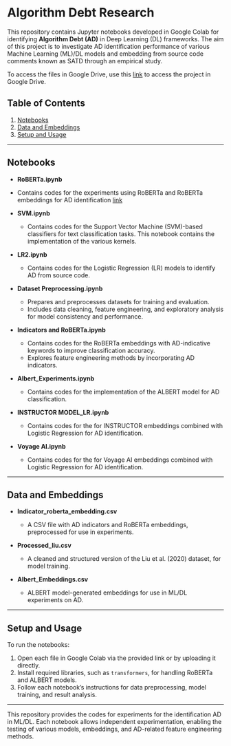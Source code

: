 # Algorithm Debt Research

This repository contains Jupyter notebooks developed in Google Colab for identifying **Algorithm Debt (AD)** in Deep Learning (DL) frameworks. The aim of this project is to investigate AD identification performance of various
Machine Learning (ML)/DL models and embedding from source code comments known as SATD through an empirical study.

To access the files in Google Drive, use this [link](https://drive.google.com/drive/folders/1swdyQlbX3OY6wG2RPfXP9kjIS44oQAz9) to access the project in Google Drive.


## Table of Contents
1. [Notebooks](#notebooks)
2. [Data and Embeddings](#data-and-embeddings)
3. [Setup and Usage](#setup-and-usage)

---

## Notebooks

- **RoBERTa.ipynb**
 - Contains codes for the experiments using RoBERTa and RoBERTa embeddings for AD identification [link](https://colab.research.google.com/drive/1P6lG_EnCNbSxsHSaU22bE5s0uqNe0Pqt#scrollTo=pKh3sNpN7-Ui)

- **SVM.ipynb**
  - Contains codes for the Support Vector Machine (SVM)-based classifiers for text classification tasks. This notebook contains the implementation of the various kernels.
  
- **LR2.ipynb**
  - Contains codes for the Logistic Regression (LR) models to identify AD from source code.
  
- **Dataset Preprocessing.ipynb**
  - Prepares and preprocesses datasets for training and evaluation.
  - Includes data cleaning, feature engineering, and exploratory analysis for model consistency and performance.

- **Indicators and RoBERTa.ipynb**
  - Contains codes for the RoBERTa embeddings with AD-indicative keywords to improve classification accuracy.
  - Explores feature engineering methods by incorporating AD indicators.

- **Albert_Experiments.ipynb**
  - Contains codes for the implementation of the ALBERT model for AD classification.

- **INSTRUCTOR MODEL_LR.ipynb**
  - Contains codes for the for INSTRUCTOR embeddings combined with Logistic Regression for AD identification.

- **Voyage AI.ipynb**
  - Contains codes for the for Voyage AI embeddings combined with Logistic Regression for AD identification.
---

## Data and Embeddings

- **Indicator_roberta_embedding.csv**
  - A CSV file with AD indicators and RoBERTa embeddings, preprocessed for use in experiments.

- **Processed_liu.csv**
  - A cleaned and structured version of the Liu et al. (2020) dataset, for model training.

- **Albert_Embeddings.csv**
  - ALBERT model-generated embeddings for use in ML/DL experiments on AD.

---

## Setup and Usage

To run the notebooks:

1. Open each file in Google Colab via the provided link or by uploading it directly.
2. Install required libraries, such as `transformers`, for handling RoBERTa and ALBERT models.
3. Follow each notebook’s instructions for data preprocessing, model training, and result analysis.

---

This repository provides the codes for experiments for the identification AD in ML/DL. Each notebook allows independent experimentation, enabling the testing of various models, embeddings, and AD-related feature engineering methods. 


